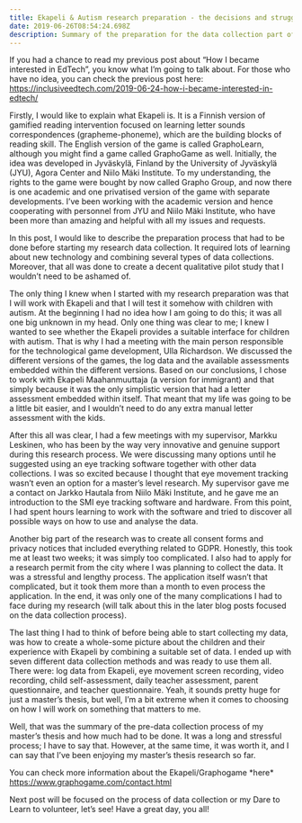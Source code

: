 ```yaml
---
title: Ekapeli & Autism research preparation - the decisions and struggles
date: 2019-06-26T08:54:24.698Z
description: Summary of the preparation for the data collection part of my master's thesis
---
```

If you had a chance to read my previous post about “How I became interested in EdTech”, you know what I’m going to talk about. For those who have no idea, you can check the previous post here: <https://inclusiveedtech.com/2019-06-24-how-i-became-interested-in-edtech/>

Firstly, I would like to explain what Ekapeli is. It is a Finnish version of gamified reading intervention focused on learning letter sounds correspondences (grapheme-phoneme), which are the building blocks of reading skill. The English version of the game is called GraphoLearn, although you might find a game called GraphoGame as well. Initially, the idea was developed in Jyväskylä, Finland by the University of Jyväskylä (JYU), Agora Center and Niilo Mäki Institute. To my understanding, the rights to the game were bought by now called Grapho Group, and now there is one academic and one privatised version of the game with separate developments. I’ve been working with the academic version and hence cooperating with personnel from JYU and Niilo Mäki Institute, who have been more than amazing and helpful with all my issues and requests. 

In this post, I would like to describe the preparation process that had to be done before starting my research data collection. It required lots of learning about new technology and combining several types of data collections. Moreover, that all was done to create a decent qualitative pilot study that I wouldn’t need to be ashamed of. 

The only thing I knew when I started with my research preparation was that I will work with Ekapeli and that I will test it somehow with children with autism. At the beginning I had no idea how I am going to do this; it was all one big unknown in my head. Only one thing was clear to me; I knew I wanted to see whether the Ekapeli provides a suitable interface for children with autism. That is why I had a meeting with the main person responsible for the technological game development, Ulla Richardson. We discussed the different versions of the games, the log data and the available assessments embedded within the different versions. Based on our conclusions, I chose to work with Ekapeli Maahanmuuttaja (a version for immigrant) and that simply because it was the only simplistic version that had a letter assessment embedded within itself. That meant that my life was going to be a little bit easier, and I wouldn’t need to do any extra manual letter assessment with the kids. 

After this all was clear, I had a few meetings with my supervisor, Markku Leskinen, who has been by the way very innovative and genuine support during this research process. We were discussing many options until he suggested using an eye tracking software together with other data collections. I was so excited because I thought that eye movement tracking wasn’t even an option for a master’s level research. My supervisor gave me a contact on Jarkko Hautala from Niilo Mäki Institute, and he gave me an introduction to the SMI eye tracking software and hardware. From this point, I had spent hours learning to work with the software and tried to discover all possible ways on how to use and analyse the data.

Another big part of the research was to create all consent forms and privacy notices that included everything related to GDPR. Honestly, this took me at least two weeks; it was simply too complicated. I also had to apply for a research permit from the city where I was planning to collect the data. It was a stressful and lengthy process. The application itself wasn’t that complicated, but it took them more than a month to even process the application. In the end, it was only one of the many complications I had to face during my research (will talk about this in the later blog posts focused on the data collection process).

The last thing I had to think of before being able to start collecting my data, was how to create a whole-some picture about the children and their experience with Ekapeli by combining a suitable set of data. I ended up with seven different data collection methods and was ready to use them all. There were: log data from Ekapeli, eye movement screen recording, video recording, child self-assessment, daily teacher assessment, parent questionnaire, and teacher questionnaire. Yeah, it sounds pretty huge for just a master’s thesis, but well, I’m a bit extreme when it comes to choosing on how I will work on something that matters to me. 

Well, that was the summary of the pre-data collection process of my master’s thesis and how much had to be done. It was a long and stressful process; I have to say that. However, at the same time, it was worth it, and I can say that I’ve been enjoying my master’s thesis research so far.

You can check more information about the Ekapeli/Graphogame \*here\* https://www.graphogame.com/contact.html

Next post will be focused on the process of data collection or my Dare to Learn to volunteer, let’s see! Have a great day, you all!
